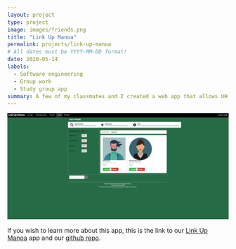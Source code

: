 ```yaml
---
layout: project
type: project
image: images/friends.png
title: "Link Up Manoa"
permalink: projects/link-up-manoa
# All dates must be YYYY-MM-DD format!
date: 2020-05-14
labels:
  - Software engineering
  - Group work
  - Study group app
summary: A few of my classmates and I created a web app that allows UH Manoa students to connect with their classmates and create study sessions.  These study sessions are usually made with a tutor and can be with as many people as they wish.  
---
```

<img class="ui medium right floated rounded image" src="../images/friends.png">



If you wish to learn more about this app, this is the link to our [Link Up Manoa](https://link-up-manoa.github.io/) app and our [github repo](https://github.com/link-up-manoa/link-up-manoa).
